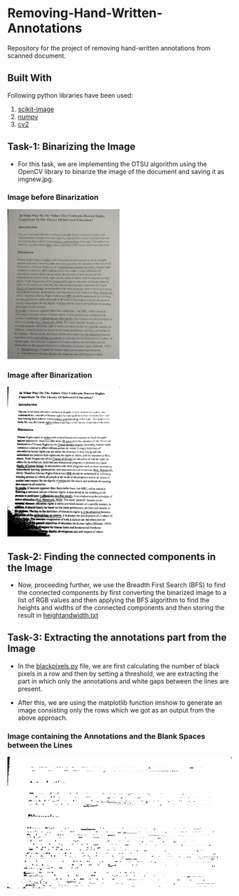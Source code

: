 # Removing-Hand-Written-Annotations
Repository for the project of removing hand-written annotations from scanned document.

## Built With
Following python libraries have been used:
1. [scikit-image](https://scikit-image.org/)
2. [numpy](https://docs.scipy.org/doc/numpy-1.15.1/reference/)
3. [cv2](https://opencv.org/opencv-3-4-1.html)

## Task-1: Binarizing the Image

* For this task, we are implementing the OTSU algorithm using the OpenCV library to binarize the image of the document and saving it as imgnew.jpg.

### Image before Binarization
<img src="imgchk.jpeg" width="50%" height="auto" data-rotate="90"/>

### Image after Binarization
<img src="imgnew.jpg" width="50%" height="auto"/>


## Task-2: Finding the connected components in the Image

* Now, proceeding further, we use the Breadth First Search (BFS) to find the connected components by first converting the binarized image to a list of RGB values and then applying the BFS algorithm to find the heights and widths of the connected components and then storing the result in <a href="heightandwidth.txt">heightandwidth.txt</a>

## Task-3: Extracting the annotations part from the Image

* In the <a href="blackpixels.py">blackpixels.py</a> file, we are first calculating the number of black pixels in a row and then by setting a threshold, we are extracting the part in which only the annotations and white gaps between the lines are present.

* After this, we are using the matplotlib function imshow to generate an image consisting only the rows which we got as an output from the above approach.

### Image containing the Annotations and the Blank Spaces between the Lines
<img src="annotations.png">
